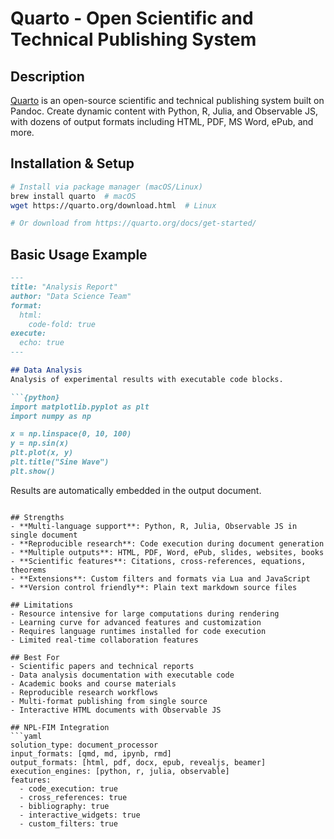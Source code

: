 # Quarto - Open Scientific and Technical Publishing System

## Description
[Quarto](https://quarto.org) is an open-source scientific and technical publishing system built on Pandoc. Create dynamic content with Python, R, Julia, and Observable JS, with dozens of output formats including HTML, PDF, MS Word, ePub, and more.

## Installation & Setup
```bash
# Install via package manager (macOS/Linux)
brew install quarto  # macOS
wget https://quarto.org/download.html  # Linux

# Or download from https://quarto.org/docs/get-started/
```

## Basic Usage Example
```markdown
---
title: "Analysis Report"
author: "Data Science Team"
format:
  html:
    code-fold: true
execute:
  echo: true
---

## Data Analysis
Analysis of experimental results with executable code blocks.

```{python}
import matplotlib.pyplot as plt
import numpy as np

x = np.linspace(0, 10, 100)
y = np.sin(x)
plt.plot(x, y)
plt.title("Sine Wave")
plt.show()
```

Results are automatically embedded in the output document.
```

## Strengths
- **Multi-language support**: Python, R, Julia, Observable JS in single document
- **Reproducible research**: Code execution during document generation
- **Multiple outputs**: HTML, PDF, Word, ePub, slides, websites, books
- **Scientific features**: Citations, cross-references, equations, theorems
- **Extensions**: Custom filters and formats via Lua and JavaScript
- **Version control friendly**: Plain text markdown source files

## Limitations
- Resource intensive for large computations during rendering
- Learning curve for advanced features and customization
- Requires language runtimes installed for code execution
- Limited real-time collaboration features

## Best For
- Scientific papers and technical reports
- Data analysis documentation with executable code
- Academic books and course materials
- Reproducible research workflows
- Multi-format publishing from single source
- Interactive HTML documents with Observable JS

## NPL-FIM Integration
```yaml
solution_type: document_processor
input_formats: [qmd, md, ipynb, rmd]
output_formats: [html, pdf, docx, epub, revealjs, beamer]
execution_engines: [python, r, julia, observable]
features:
  - code_execution: true
  - cross_references: true
  - bibliography: true
  - interactive_widgets: true
  - custom_filters: true
```
